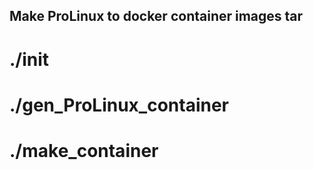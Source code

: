 ## Make ProLinux to docker container images tar

# ./init
# ./gen_ProLinux_container
# ./make_container
